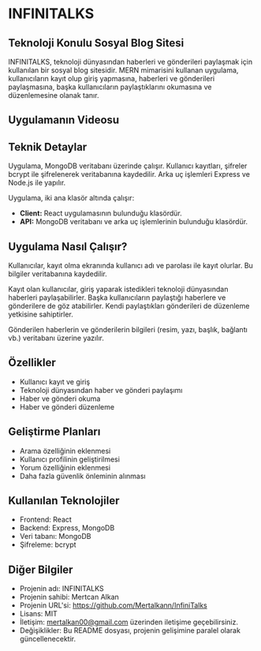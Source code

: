 # INFINITALKS

## Teknoloji Konulu Sosyal Blog Sitesi

INFINITALKS, teknoloji dünyasından haberleri ve gönderileri paylaşmak için kullanılan bir sosyal blog sitesidir. MERN mimarisini kullanan uygulama, kullanıcıların kayıt olup giriş yapmasına, haberleri ve gönderileri paylaşmasına, başka kullanıcıların paylaştıklarını okumasına ve düzenlemesine olanak tanır.

## Uygulamanın Videosu

## Teknik Detaylar

Uygulama, MongoDB veritabanı üzerinde çalışır. Kullanıcı kayıtları, şifreler bcrypt ile şifrelenerek veritabanına kaydedilir. Arka uç işlemleri Express ve Node.js ile yapılır.

Uygulama, iki ana klasör altında çalışır:

* **Client:** React uygulamasının bulunduğu klasördür.
* **API:** MongoDB veritabanı ve arka uç işlemlerinin bulunduğu klasördür.

## Uygulama Nasıl Çalışır?

Kullanıcılar, kayıt olma ekranında kullanıcı adı ve parolası ile kayıt olurlar. Bu bilgiler veritabanına kaydedilir.

Kayıt olan kullanıcılar, giriş yaparak istedikleri teknoloji dünyasından haberleri paylaşabilirler. Başka kullanıcıların paylaştığı haberlere ve gönderilere de göz atabilirler. Kendi paylaştıkları gönderileri de düzenleme yetkisine sahiptirler.

Gönderilen haberlerin ve gönderilerin bilgileri (resim, yazı, başlık, bağlantı vb.) veritabanı üzerine yazılır.

## Özellikler

* Kullanıcı kayıt ve giriş
* Teknoloji dünyasından haber ve gönderi paylaşımı
* Haber ve gönderi okuma
* Haber ve gönderi düzenleme

## Geliştirme Planları

* Arama özelliğinin eklenmesi
* Kullanıcı profilinin geliştirilmesi
* Yorum özelliğinin eklenmesi
* Daha fazla güvenlik önleminin alınması

## Kullanılan Teknolojiler

* Frontend: React
* Backend: Express, MongoDB
* Veri tabanı: MongoDB
* Şifreleme: bcrypt

## Diğer Bilgiler

* Projenin adı: INFINITALKS
* Projenin sahibi: Mertcan Alkan
* Projenin URL'si: https://github.com/Mertalkann/InfiniTalks
* Lisans: MIT
* İletişim: mertalkan00@gmail.com üzerinden iletişime geçebilirsiniz.
* Değişiklikler: Bu README dosyası, projenin gelişimine paralel olarak güncellenecektir.
